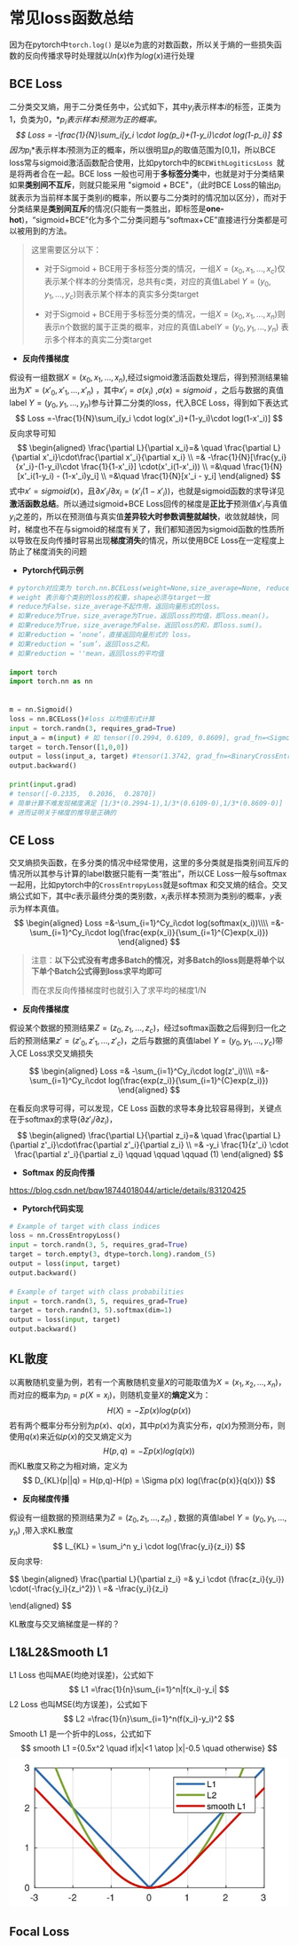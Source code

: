 # 常见loss函数总结

因为在pytorch中`torch.log()` 是以e为底的对数函数，所以关于熵的一些损失函数的反向传播求导时处理就以$ln(x)$作为$log(x)$进行处理

## BCE Loss

二分类交叉熵，用于二分类任务中，公式如下，其中$y_i$表示样本$i$的标签，正类为1，负类为0，*$p_i$*表示样本$i$预测为正的概率。
$$
Loss = -\frac{1}{N}\sum_i[y_i \cdot log(p_i)+(1-y_i)\cdot log(1-p_i)]
$$
因为*$p_i$*表示样本$i$预测为正的概率，所以很明显$p_i$的取值范围为[0,1]，所以BCE loss常与sigmoid激活函数配合使用，比如pytorch中的`BCEWithLogiticsLoss `就是将两者合在一起。BCE loss 一般也可用于**多标签分类**中，也就是对于分类结果如果**类别间不互斥**，则就只能采用 "sigmoid + BCE"，（此时BCE Loss的输出$p_i$  就表示为当前样本属于类别$i$的概率，所以要与二分类时的情况加以区分），而对于分类结果是**类别间互斥**的情况(只能有一类胜出，即标签是**one-hot**)，“sigmoid+BCE”化为多个二分类问题与“softmax+CE”直接进行分类都是可以被用到的方法。

> 这里需要区分以下：
>
> * 对于Sigmoid + BCE用于多标签分类的情况，一组$X= ({x_0,x_1,...,x_c})$仅表示某个样本的分类情况，总共有$c$类，对应的真值Label  $Y=(y_0,y_1,...,y_c)$则表示某个样本的真实多分类target 
>
> * 对于Sigmoid + BCE用于多标签分类的情况，一组$X= ({x_0,x_1,...,x_n})$则表示n个数据的属于正类的概率，对应的真值Label$Y=(y_0,y_1,...,y_n)$ 表示多个样本的真实二分类target 

* **反向传播梯度**

假设有一组数据$X= ({x_0,x_1,...,x_n})$,经过sigmoid激活函数处理后，得到预测结果输出为$X'=(x'_0,x'_1,...,x'_n)$ ，其中$x'_i=σ(x_i)$  ,$σ(x)=sigmoid$   ，之后与数据的真值label   $Y=(y_0,y_1,...,y_n)$参与计算二分类的loss，代入BCE Loss，得到如下表达式
$$
Loss =-\frac{1}{N}\sum_i[y_i \cdot log(x'_i)+(1-y_i)\cdot log(1-x'_i)]
$$
反向求导可知
$$
\begin{aligned}
\frac{\partial L}{\partial x_i}=& \quad \frac{\partial L}{\partial x'_i}\cdot\frac{\partial x'_i}{\partial x_i} \\
 =& -\frac{1}{N}[\frac{y_i}{x'_i}-(1-y_i)\cdot \frac{1}{1-x'_i}] \cdot(x'_i(1-x'_i)) \\
 =&\quad \frac{1}{N}[x'_i(1-y_i) - (1-x'_i)y_i] \\
 =&\quad \frac{1}{N}[x'_i - y_i]
 \end{aligned}
$$
式中$x'=sigmoid(x)$，且${\partial x'_i}/{\partial x_i}=(x'_i(1-x'_i))$，也就是sigmoid函数的求导详见**激活函数总结**。所以通过sigmoid+BCE Loss回传的梯度是**正比于**预测值$x'_i$与真值$y_i$之差的，所以在预测值与真实值**差异较大时参数调整就越快**，收敛就越快，同时，梯度也不在与sigmoid的梯度有关了，我们都知道因为sigmoid函数的性质所以导致在反向传播时容易出现**梯度消失**的情况，所以使用BCE Loss在一定程度上防止了梯度消失的问题

* **Pytorch代码示例**

```python
# pytorch对应类为 torch.nn.BCELoss(weight=None,size_average=None, reduce=None, reduction: str = 'mean')
# weight 表示每个类别的loss的权重，shape必须与target一致
# reduce为False，size_average不起作用，返回向量形式的loss。
# 如果reduce为True，size_average为True，返回loss的均值，即loss.mean()。
# 如果reduce为True，size_average为False，返回loss的和，即loss.sum()。
# 如果reduction = ‘none’，直接返回向量形式的 loss。
# 如果reduction = ‘sum’，返回loss之和。
# 如果reduction = ''mean，返回loss的平均值

import torch
import torch.nn as nn


m = nn.Sigmoid()
loss = nn.BCELoss()#loss 以均值形式计算
input = torch.randn(3, requires_grad=True)
input_a = m(input) # 如 tensor([0.2994, 0.6109, 0.8609], grad_fn=<SigmoidBackward0>)
target = torch.Tensor([1,0,0])
output = loss(input_a, target) #tensor(1.3742, grad_fn=<BinaryCrossEntropyBackward0>)
output.backward()

print(input.grad) 
# tensor([-0.2335,  0.2036,  0.2870])
# 简单计算不难发现梯度满足 [1/3*(0.2994-1),1/3*(0.6109-0),1/3*(0.8609-0)]
# 进而证明关于梯度的推导是正确的
```



## CE Loss

交叉熵损失函数，在多分类的情况中经常使用，这里的多分类就是指类别间互斥的情况所以其参与计算的label数据只能有一类“胜出”，所以CE Loss一般与softmax一起用，比如pytorch中的`CrossEntropyLoss`就是softmax 和交叉熵的结合。交叉熵公式如下，其中$c$表示最终分类的类别数，$x_i$表示样本预测为类别$i$的概率，$y$表示为样本真值。
$$
\begin{aligned}
Loss =&-\sum_{i=1}^Cy_i\cdot log(softmax(x_i))\\\\
     =&-\sum_{i=1}^Cy_i\cdot log(\frac{exp(x_i)}{\sum_{i=1}^{C}exp(x_i)})
\end{aligned}
$$

> 注意：**以下公式没有考虑多Batch的情况，对多Batch的loss则是将单个以下单个Batch公式得到loss求平均即可**
>
> 而在求反向传播梯度时也就引入了求平均的梯度1/N

* **反向传播梯度**

假设某个数据的预测结果$Z= ({z_0,z_1,...,z_c})$，经过softmax函数之后得到归一化之后的预测结果$z'=(z'_0,z'_1,...,z'_c)$，之后与数据的真值label  $Y=(y_0,y_1,...,y_c)$带入CE Loss求交叉熵损失

$$
\begin{aligned}
Loss =& -\sum_{i=1}^Cy_i\cdot log(z'_i)\\\\
     =&-\sum_{i=1}^Cy_i\cdot log(\frac{exp(z_i)}{\sum_{i=1}^{C}exp(z_i)})
 \end{aligned}
$$

在看反向求导可得，可以发现，CE Loss 函数的求导本身比较容易得到，关键点在于softmax的求导(${\partial z'_i}/{\partial z_i}$)，
$$
\begin{aligned}
\frac{\partial L}{\partial z_i}=& \quad \frac{\partial L}{\partial z'_i}\cdot\frac{\partial z'_i}{\partial z_i} \\
 =& -y_i \frac{1}{z'_i} \cdot \frac{\partial z'_i}{\partial z_i}   \qquad  \qquad \qquad (1)
 \end{aligned}
$$

* **Softmax 的反向传播**

https://blog.csdn.net/bqw18744018044/article/details/83120425



* **Pytorch代码实现**

```python
# Example of target with class indices
loss = nn.CrossEntropyLoss()
input = torch.randn(3, 5, requires_grad=True)
target = torch.empty(3, dtype=torch.long).random_(5)
output = loss(input, target)
output.backward()

# Example of target with class probabilities
input = torch.randn(3, 5, requires_grad=True)  
target = torch.randn(3, 5).softmax(dim=1)
output = loss(input, target)
output.backward()
```



## KL散度

以离散随机变量为例，若有一个离散随机变量$X$的可能取值为$X=(x_1,x_2,...,x_n)$，而对应的概率为$p_i=p(X=x_i)$，则随机变量$X$的**熵定义**为：
$$
H(X) = -\Sigma p(x)log (p(x))
$$
若有两个概率分布分别为$p(x)$、$q(x)$，其中$p(x)$为真实分布，$q(x)$为预测分布，则使用$q(x)$来近似$p(x)$的交叉熵定义为
$$
H(p,q) =-\Sigma p(x)log(q(x))
$$
而KL散度又称之为相对熵，定义为
$$
D_{KL}(p||q) = H(p,q)-H(p)
             = \Sigma p(x) log(\frac{p(x)}{q(x)})
$$

* **反向梯度传播**

假设有一组数据的预测结果为$Z= ({z_0,z_1,...,z_n})$ , 数据的真值label $Y=(y_0,y_1,...,y_n)$ ,带入求KL散度
$$
L_{KL} = \sum_i^n y_i  \cdot log(\frac{y_i}{z_i})
$$
反向求导:


$$
\begin{aligned}
\frac{\partial L}{\partial z_i} =& y_i \cdot (\frac{z_i}{y_i}) \cdot(-\frac{y_i}{z_i^2}) \\
=& -\frac{y_i}{z_i}

 \end{aligned}
$$


KL散度与交叉熵梯度是一样的？



## L1&L2&Smooth L1

L1 Loss 也叫MAE(均绝对误差)，公式如下
$$
L1 =\frac{1}{n}\sum_{i=1}^n|f(x_i)-y_i|
$$
L2 Loss 也叫MSE(均方误差)，公式如下
$$
L2 =\frac{1}{n}\sum_{i=1}^n(f(x_i)-y_i)^2
$$
Smooth L1 是一个折中的Loss，公式如下
$$
smooth L1 ={0.5x^2 \quad  if|x|<1 \atop |x|-0.5 \quad otherwise}
$$
![smoothl1](%E5%B8%B8%E7%94%A8%E6%8D%9F%E5%A4%B1%E5%87%BD%E6%95%B0%E6%B1%87%E6%80%BB.assets/smoothl1.png)



## Focal Loss


